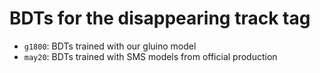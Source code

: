 # BDTs for the disappearing track tag

* `g1800`: BDTs trained with our gluino model
* `may20`: BDTs trained with SMS models from official production
